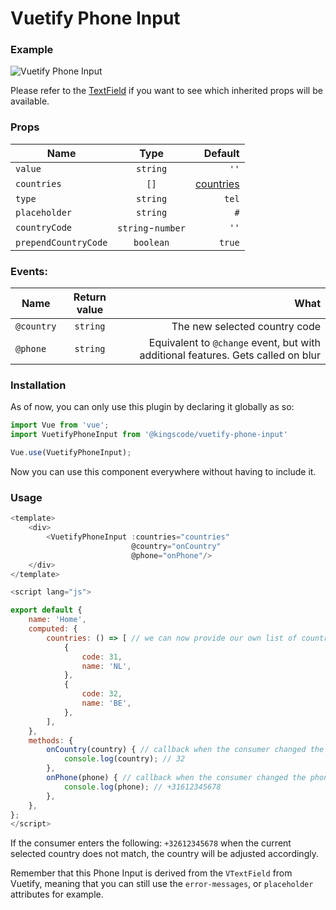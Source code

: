 # Vuetify Phone Input

### Example

![Vuetify Phone Input](https://i.imgur.com/CZ0krCz.png)

Please refer to the 
[TextField](https://vuetifyjs.com/en/components/text-fields)
if you want to see which inherited props will be available.

### Props

| Name        | Type           | Default  |
| ------------- |:-------------:| -----:|
| `value`|`string`| `''`    |
| `countries`|`[]`|[countries](https://github.com/kingscode/vuetify-phone-input/blob/master/src/countries.ts)|
| `type`|`string`|`tel`|
| `placeholder`|`string`|`#`|
| `countryCode`|`string`-`number`|`''`|
| `prependCountryCode`|`boolean`|`true`|

### Events:
| Name        | Return value           | What  |
| ------------- |:-------------:| -----:|
| `@country`|`string`| The new selected country code    |
| `@phone`|`string`| Equivalent to `@change` event, but with additional features. Gets called on blur |


### Installation

As of now, you can only use this plugin by declaring it globally as so:

```js
import Vue from 'vue';
import VuetifyPhoneInput from '@kingscode/vuetify-phone-input'

Vue.use(VuetifyPhoneInput);
```

Now you can use this component everywhere without having to include it.


### Usage

```js
<template>
    <div>
        <VuetifyPhoneInput :countries="countries"
                           @country="onCountry"
                           @phone="onPhone"/>
    </div>
</template>

<script lang="js">

export default {
    name: 'Home',
    computed: {
        countries: () => [ // we can now provide our own list of countries + codes. Defaults to all possible countries.
            {
                code: 31,
                name: 'NL',
            },
            {
                code: 32,
                name: 'BE',
            },
        ],
    },
    methods: {
        onCountry(country) { // callback when the consumer changed the country code.
            console.log(country); // 32
        },
        onPhone(phone) { // callback when the consumer changed the phone number
            console.log(phone); // +31612345678
        },
    },
};
</script>
```

If the consumer enters the following: `+32612345678` when the current selected country does not match, the country will be adjusted accordingly.

Remember that this Phone Input is derived from the `VTextField` from Vuetify, meaning that you can still use the `error-messages`, or `placeholder` attributes for example.
